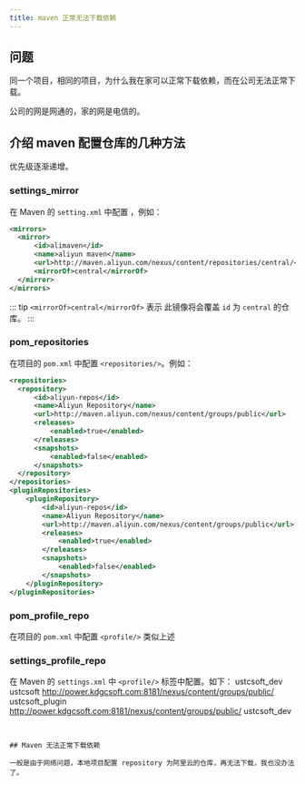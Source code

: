 ```yaml
---
title: maven 正常无法下载依赖
---
```


## 问题
同一个项目，相同的项目，为什么我在家可以正常下载依赖，而在公司无法正常下载。

公司的网是网通的，家的网是电信的。

## 介绍 maven 配置仓库的几种方法

优先级逐渐递增。

### settings_mirror
在 Maven 的 `setting.xml` 中配置 <mirror/>，例如：

```xml
<mirrors>
  <mirror>
      <id>alimaven</id>
      <name>aliyun maven</name>
      <url>http://maven.aliyun.com/nexus/content/repositories/central/</url>
      <mirrorOf>central</mirrorOf>
  </mirror>
</mirrors>  
```

::: tip
`<mirrorOf>central</mirrorOf>` 表示 此镜像将会覆盖 `id` 为 `central` 的仓库。
:::

### pom_repositories
在项目的 `pom.xml` 中配置 `<repositories/>`。例如：

```xml
<repositories>
  <repository>
      <id>aliyun-repos</id>
      <name>Aliyun Repository</name>
      <url>http://maven.aliyun.com/nexus/content/groups/public</url>
      <releases>
          <enabled>true</enabled>
      </releases>
      <snapshots>
          <enabled>false</enabled>
      </snapshots>
  </repository>
</repositories>
<pluginRepositories>
    <pluginRepository>
        <id>aliyun-repos</id>
        <name>Aliyun Repository</name>
        <url>http://maven.aliyun.com/nexus/content/groups/public</url>
        <releases>
            <enabled>true</enabled>
        </releases>
        <snapshots>
            <enabled>false</enabled>
        </snapshots>
    </pluginRepository>
</pluginRepositories>
```

### pom_profile_repo
在项目的 `pom.xml` 中配置 `<profile/>` 类似上述

### settings_profile_repo
在 Maven 的 `settings.xml` 中 `<profile/>` 标签中配置。如下：
<profiles>
  <profile>
    <id>ustcsoft_dev</id>
    <repositories>
      <repository>
        <id>ustcsoft</id>
        <url>http://power.kdgcsoft.com:8181/nexus/content/groups/public/</url>
      </repository>
    </repositories>
    <pluginRepositories>
      <pluginRepository>
        <id>ustcsoft_plugin</id>
        <url>http://power.kdgcsoft.com:8181/nexus/content/groups/public/</url>
      </pluginRepository>
    </pluginRepositories>
  </profile>
</profiles>
<activeProfies>
  <activeProfile>ustcsoft_dev</activeProfile>
</activeProfiles>
```


## Maven 无法正常下载依赖

一般是由于网络问题，本地项目配置 repository 为阿里云的仓库，再无法下载，我也没办法了。


